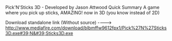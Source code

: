 Pick'N'Sticks 3D - Developed by Jason Attwood
Quick Summary
A game where you pick up sticks, AMAZING!
now in 3D (you know instead of 2D)

Download standalone link (Without source) ----> http://www.mediafire.com/download/blbmffw9612fpx1/Pick%27N%27Sticks3D.exe#39;N&#39;Sticks3D.exe
